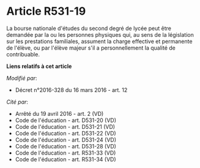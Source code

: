 # Article R531-19

La bourse nationale d'études du second degré de lycée peut être demandée par la ou les personnes physiques qui, au sens de la
législation sur les prestations familiales, assument la charge effective et permanente de l'élève, ou par l'élève majeur s'il
a personnellement la qualité de contribuable.

**Liens relatifs à cet article**

_Modifié par_:

  - Décret n°2016-328 du 16 mars 2016 - art. 12

_Cité par_:

  - Arrêté du 19 avril 2016 - art. 2 (VD)
  - Code de l'éducation - art. D531-20 (VD)
  - Code de l'éducation - art. D531-21 (VD)
  - Code de l'éducation - art. D531-22 (VD)
  - Code de l'éducation - art. D531-24 (VD)
  - Code de l'éducation - art. D531-28 (VD)
  - Code de l'éducation - art. R531-33 (VD)
  - Code de l'éducation - art. R531-34 (VD)

